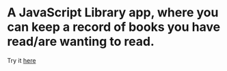 # A JavaScript Library app, where you can keep a record of books you have read/are wanting to read.

Try it [here](https://guyroberts21.github.io/JS-Library/)
